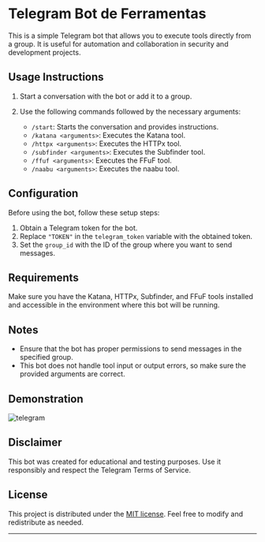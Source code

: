 # Telegram Bot de Ferramentas

This is a simple Telegram bot that allows you to execute tools directly from a group. It is useful for automation and collaboration in security and development projects.

## Usage Instructions

1. Start a conversation with the bot or add it to a group.
2. Use the following commands followed by the necessary arguments:

   - `/start`: Starts the conversation and provides instructions.
   - `/katana <arguments>`: Executes the Katana tool.
   - `/httpx <arguments>`: Executes the HTTPx tool.
   - `/subfinder <arguments>`: Executes the Subfinder tool.
   - `/ffuf <arguments>`: Executes the FFuF tool.
   - `/naabu <arguments>`: Executes the naabu tool.

## Configuration

Before using the bot, follow these setup steps:

1. Obtain a Telegram token for the bot.
2. Replace `"TOKEN"` in the `telegram_token` variable with the obtained token.
3. Set the `group_id` with the ID of the group where you want to send messages.

## Requirements

Make sure you have the Katana, HTTPx, Subfinder, and FFuF tools installed and accessible in the environment where this bot will be running.

## Notes

- Ensure that the bot has proper permissions to send messages in the specified group.
- This bot does not handle tool input or output errors, so make sure the provided arguments are correct.

## Demonstration
![telegram](https://github.com/daniel-de-lima0xa/TelegramBotHub/assets/59209081/bf0c2764-64a3-49ac-aa39-9f51357beb16)

## Disclaimer

This bot was created for educational and testing purposes. Use it responsibly and respect the Telegram Terms of Service.

## License

This project is distributed under the [MIT license](https://opensource.org/licenses/MIT). Feel free to modify and redistribute as needed.

----

